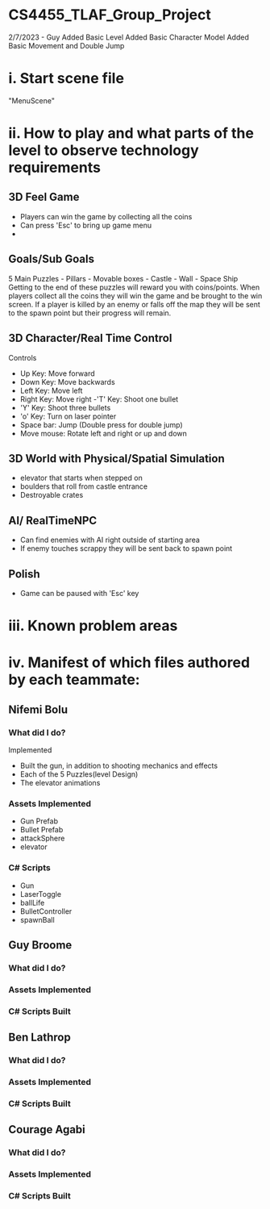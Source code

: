 # CS4455_TLAF_Group_Project

2/7/2023 - Guy
Added Basic Level
Added Basic Character Model
Added Basic Movement and Double Jump



# **i. Start scene file**
"MenuScene"
# **ii. How to play and what parts of the level to observe technology requirements**
## 3D Feel Game
- Players can win the game by collecting all the coins
- Can press 'Esc' to bring up game menu
- 

## Goals/Sub Goals
5 Main Puzzles
	- Pillars
	- Movable boxes
	- Castle
	- Wall
	- Space Ship
Getting to the end of these puzzles will reward you with coins/points. When players collect all the coins they will win the game and be brought to the win screen. If a player is killed by an enemy or falls off the map they will be sent to the spawn point but their progress will remain.

## 3D Character/Real Time Control
Controls
- Up Key: Move forward
- Down Key: Move backwards
- Left Key: Move left
- Right Key: Move right
-'T' Key: Shoot one bullet
- 'Y' Key: Shoot three bullets
- 'o' Key: Turn on laser pointer
- Space bar: Jump (Double press for double jump)
- Move mouse: Rotate left and right or up and down



## 3D World with Physical/Spatial Simulation
- elevator that starts when stepped on
- boulders that roll from castle entrance
- Destroyable crates


## AI/ RealTimeNPC
- Can find enemies with AI right outside of starting area
- If enemy touches scrappy they will be sent back to spawn point

## Polish
- Game can be paused with 'Esc' key

# **iii. Known problem areas**

# **iv. Manifest of which files authored by each teammate:**

## Nifemi Bolu
### What did I do?
Implemented 
- Built the gun, in addition to shooting mechanics and effects
- Each of the 5 Puzzles(level Design)
- The elevator animations

### Assets Implemented
- Gun Prefab
- Bullet Prefab
- attackSphere
- elevator


### C# Scripts
- Gun
- LaserToggle
- ballLife
- BulletController
- spawnBall


## Guy Broome
### What did I do?

### Assets Implemented

### C# Scripts Built

## Ben Lathrop
### What did I do?

### Assets Implemented

### C# Scripts Built

## Courage Agabi
### What did I do?

### Assets Implemented

### C# Scripts Built

